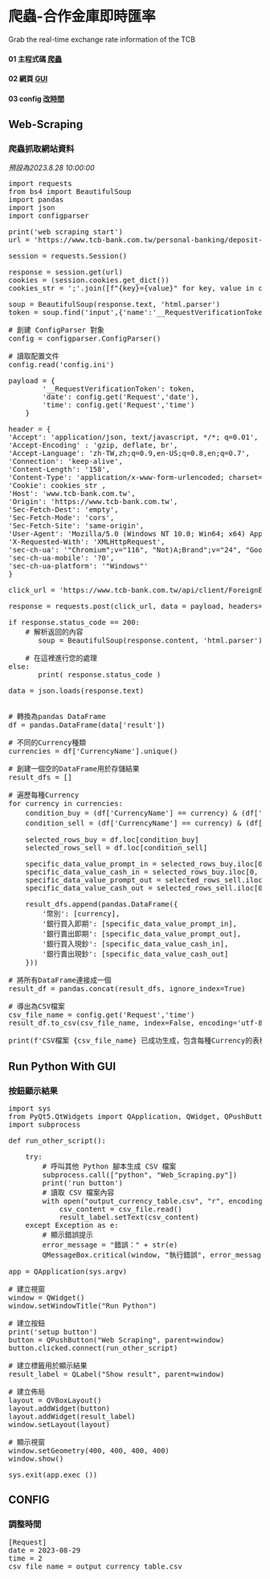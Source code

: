# 爬蟲-合作金庫即時匯率
Grab the real-time exchange rate information of the TCB

#### 01 主程式碼 [爬蟲](Web_Scraping.py)  
#### 02 網頁 [GUI](run_python_with_gui.py)  
#### 03 config [改時間](config.ini)

## Web-Scraping  
### 爬蟲抓取網站資料  
_預設為2023.8.28 10:00:00_  
<pre>
import requests
from bs4 import BeautifulSoup
import pandas
import json
import configparser

print('web scraping start')
url = 'https://www.tcb-bank.com.tw/personal-banking/deposit-exchange/exchange-rate/spot'

session = requests.Session()

response = session.get(url)
cookies = (session.cookies.get_dict())
cookies_str = ';'.join([f"{key}={value}" for key, value in cookies.items()])

soup = BeautifulSoup(response.text, 'html.parser') 
token = soup.find('input',{'name':'__RequestVerificationToken'}).get('value')

# 創建 ConfigParser 對象
config = configparser.ConfigParser()

# 讀取配置文件
config.read('config.ini')

payload = {
        '__RequestVerificationToken': token,
        'date': config.get('Request','date'),
        'time': config.get('Request','time')
    }

header = {
'Accept': 'application/json, text/javascript, */*; q=0.01',
'Accept-Encoding' : 'gzip, deflate, br',
'Accept-Language': 'zh-TW,zh;q=0.9,en-US;q=0.8,en;q=0.7',
'Connection': 'keep-alive',
'Content-Length': '158',
'Content-Type': 'application/x-www-form-urlencoded; charset=UTF-8',
'Cookie': cookies_str ,
'Host': 'www.tcb-bank.com.tw',
'Origin': 'https://www.tcb-bank.com.tw',
'Sec-Fetch-Dest': 'empty',
'Sec-Fetch-Mode': 'cors',
'Sec-Fetch-Site': 'same-origin',
'User-Agent': 'Mozilla/5.0 (Windows NT 10.0; Win64; x64) AppleWebKit/537.36 (KHTML, like Gecko) Chrome/116.0.0.0 Safari/537.36',
'X-Requested-With': 'XMLHttpRequest',
'sec-ch-ua': '"Chromium";v="116", "Not)A;Brand";v="24", "Google Chrome";v="116"',
'sec-ch-ua-mobile': '?0',
'sec-ch-ua-platform': '"Windows"'
}

click_url = 'https://www.tcb-bank.com.tw/api/client/ForeignExchange/GetSpotForeignExchangeSpecific'

response = requests.post(click_url, data = payload, headers= header)

if response.status_code == 200:
    # 解析返回的內容
       soup = BeautifulSoup(response.content, 'html.parser')
    
    # 在這裡進行您的處理
else:
       print( response.status_code )

data = json.loads(response.text)


# 轉換為pandas DataFrame
df = pandas.DataFrame(data['result'])

# 不同的Currency種類
currencies = df['CurrencyName'].unique()

# 創建一個空的DataFrame用於存儲結果
result_dfs = []

# 遍歷每種Currency
for currency in currencies:
    condition_buy = (df['CurrencyName'] == currency) & (df['Type'] == '買入')
    condition_sell = (df['CurrencyName'] == currency) & (df['Type'] == '賣出')
    
    selected_rows_buy = df.loc[condition_buy]
    selected_rows_sell = df.loc[condition_sell]
    
    specific_data_value_prompt_in = selected_rows_buy.iloc[0, selected_rows_buy.columns.get_loc('PromptExchange')]
    specific_data_value_cash_in = selected_rows_buy.iloc[0, selected_rows_buy.columns.get_loc('CashExchange')]
    specific_data_value_prompt_out = selected_rows_sell.iloc[0, selected_rows_sell.columns.get_loc('PromptExchange')]
    specific_data_value_cash_out = selected_rows_sell.iloc[0, selected_rows_sell.columns.get_loc('CashExchange')]
    
    result_dfs.append(pandas.DataFrame({
        '幣別': [currency],
        '銀行買入即期': [specific_data_value_prompt_in],
        '銀行賣出即期': [specific_data_value_prompt_out],
        '銀行買入現鈔': [specific_data_value_cash_in],
        '銀行賣出現鈔': [specific_data_value_cash_out]
    }))

# 將所有DataFrame連接成一個
result_df = pandas.concat(result_dfs, ignore_index=True)

# 導出為CSV檔案
csv_file_name = config.get('Request','time')
result_df.to_csv(csv_file_name, index=False, encoding='utf-8')

print(f'CSV檔案 {csv_file_name} 已成功生成，包含每種Currency的表格。')
</pre>  
## Run Python With GUI
### 按鈕顯示結果
<pre>
import sys
from PyQt5.QtWidgets import QApplication, QWidget, QPushButton, QLabel, QVBoxLayout, QMessageBox
import subprocess

def run_other_script():
    
    try:
        # 呼叫其他 Python 腳本生成 CSV 檔案
        subprocess.call(["python", "Web_Scraping.py"])
        print('run button')
        # 讀取 CSV 檔案內容
        with open("output_currency_table.csv", "r", encoding= 'utf-8' ) as csv_file:
            csv_content = csv_file.read()
            result_label.setText(csv_content)
    except Exception as e:
        # 顯示錯誤提示
        error_message = "錯誤：" + str(e)
        QMessageBox.critical(window, "執行錯誤", error_message)

app = QApplication(sys.argv)

# 建立視窗
window = QWidget()
window.setWindowTitle("Run Python")

# 建立按鈕
print('setup button')
button = QPushButton("Web Scraping", parent=window)
button.clicked.connect(run_other_script)

# 建立標籤用於顯示結果
result_label = QLabel("Show result", parent=window)

# 建立佈局
layout = QVBoxLayout()
layout.addWidget(button)
layout.addWidget(result_label)
window.setLayout(layout)

# 顯示視窗
window.setGeometry(400, 400, 400, 400)
window.show()

sys.exit(app.exec_())
</pre>  

## CONFIG
### 調整時間
<pre>
[Request]
date = 2023-08-29
time = 2
csv_file_name = output_currency_table.csv
</pre>

